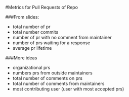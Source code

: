 #Metrics for Pull Requests of Repo


###From slides:
 - total number of pr 
 - total number commits
 - number of pr with no comment from maintainer
 - number of prs waiting for a response
 - average pr lifetime

###More ideas
 - organizational prs
 - numbers prs from outside maintainers
 - total number of comments on prs
 - total number of comments from maintainers
 - most contributing user (user with most accepted prs)
 
